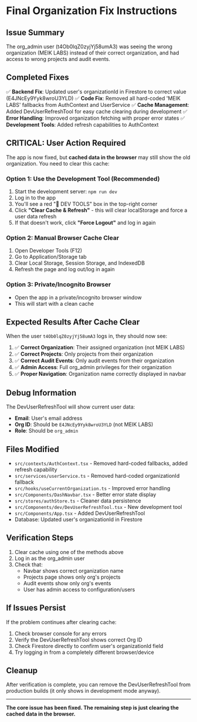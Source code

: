 # Final Organization Fix Instructions

## Issue Summary
The org_admin user (t4Ob0lqZ0zyjYj58umA3) was seeing the wrong organization (MEIK LABS) instead of their correct organization, and had access to wrong projects and audit events.

## Completed Fixes
✅ **Backend Fix**: Updated user's organizationId in Firestore to correct value (E4JNcEy9Yyk8wroU3YLD)
✅ **Code Fix**: Removed all hard-coded 'MEIK LABS' fallbacks from AuthContext and UserService
✅ **Cache Management**: Added DevUserRefreshTool for easy cache clearing during development
✅ **Error Handling**: Improved organization fetching with proper error states
✅ **Development Tools**: Added refresh capabilities to AuthContext

## CRITICAL: User Action Required

The app is now fixed, but **cached data in the browser** may still show the old organization. You need to clear this cache:

### Option 1: Use the Development Tool (Recommended)
1. Start the development server: `npm run dev`
2. Log in to the app
3. You'll see a red "🔧 DEV TOOLS" box in the top-right corner
4. Click **"Clear Cache & Refresh"** - this will clear localStorage and force a user data refresh
5. If that doesn't work, click **"Force Logout"** and log in again

### Option 2: Manual Browser Cache Clear
1. Open Developer Tools (F12)
2. Go to Application/Storage tab
3. Clear Local Storage, Session Storage, and IndexedDB
4. Refresh the page and log out/log in again

### Option 3: Private/Incognito Browser
- Open the app in a private/incognito browser window
- This will start with a clean cache

## Expected Results After Cache Clear

When the user `t4Ob0lqZ0zyjYj58umA3` logs in, they should now see:

1. ✅ **Correct Organization**: Their assigned organization (not MEIK LABS)
2. ✅ **Correct Projects**: Only projects from their organization
3. ✅ **Correct Audit Events**: Only audit events from their organization  
4. ✅ **Admin Access**: Full org_admin privileges for their organization
5. ✅ **Proper Navigation**: Organization name correctly displayed in navbar

## Debug Information

The DevUserRefreshTool will show current user data:
- **Email**: User's email address
- **Org ID**: Should be `E4JNcEy9Yyk8wroU3YLD` (not MEIK LABS)
- **Role**: Should be `org_admin`

## Files Modified

- `src/contexts/AuthContext.tsx` - Removed hard-coded fallbacks, added refresh capability
- `src/services/userService.ts` - Removed hard-coded organizationId fallback
- `src/hooks/useCurrentOrganization.ts` - Improved error handling
- `src/Components/DashNavbar.tsx` - Better error state display
- `src/stores/authStore.ts` - Cleaner data persistence
- `src/Components/dev/DevUserRefreshTool.tsx` - New development tool
- `src/Components/App.tsx` - Added DevUserRefreshTool
- Database: Updated user's organizationId in Firestore

## Verification Steps

1. Clear cache using one of the methods above
2. Log in as the org_admin user
3. Check that:
   - Navbar shows correct organization name
   - Projects page shows only org's projects
   - Audit events show only org's events
   - User has admin access to configuration/users

## If Issues Persist

If the problem continues after clearing cache:
1. Check browser console for any errors
2. Verify the DevUserRefreshTool shows correct Org ID
3. Check Firestore directly to confirm user's organizationId field
4. Try logging in from a completely different browser/device

## Cleanup

After verification is complete, you can remove the DevUserRefreshTool from production builds (it only shows in development mode anyway).

---

**The core issue has been fixed. The remaining step is just clearing the cached data in the browser.**
